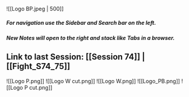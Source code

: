 ![[Logo BP.jpeg | 500]]

##### For navigation use the Sidebar and Search bar on the left.
##### New Notes will open to the right and stack like Tabs in a browser.
## Link to last Session: [[Session 74]] | [[Fight_S74_75]]
![[Logo P.png]]
![[Logo W cut.png]]
![[Logo W.png]]
![[Logo_PB.png]]
![[Logo P cut.png]]